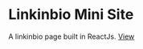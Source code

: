 # Linkinbio Mini Site

A linkinbio page built in ReactJs. [View](https://linkinbio.rockysegarra.com)



